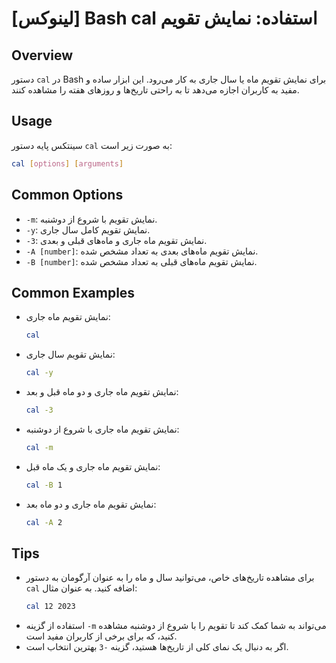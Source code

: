 # [لینوکس] Bash cal استفاده: نمایش تقویم

## Overview
دستور `cal` در Bash برای نمایش تقویم ماه یا سال جاری به کار می‌رود. این ابزار ساده و مفید به کاربران اجازه می‌دهد تا به راحتی تاریخ‌ها و روزهای هفته را مشاهده کنند.

## Usage
سینتکس پایه دستور `cal` به صورت زیر است:

```bash
cal [options] [arguments]
```

## Common Options
- `-m`: نمایش تقویم با شروع از دوشنبه.
- `-y`: نمایش تقویم کامل سال جاری.
- `-3`: نمایش تقویم ماه جاری و ماه‌های قبلی و بعدی.
- `-A [number]`: نمایش تقویم ماه‌های بعدی به تعداد مشخص شده.
- `-B [number]`: نمایش تقویم ماه‌های قبلی به تعداد مشخص شده.

## Common Examples
- نمایش تقویم ماه جاری:
  ```bash
  cal
  ```

- نمایش تقویم سال جاری:
  ```bash
  cal -y
  ```

- نمایش تقویم ماه جاری و دو ماه قبل و بعد:
  ```bash
  cal -3
  ```

- نمایش تقویم ماه جاری با شروع از دوشنبه:
  ```bash
  cal -m
  ```

- نمایش تقویم ماه جاری و یک ماه قبل:
  ```bash
  cal -B 1
  ```

- نمایش تقویم ماه جاری و دو ماه بعد:
  ```bash
  cal -A 2
  ```

## Tips
- برای مشاهده تاریخ‌های خاص، می‌توانید سال و ماه را به عنوان آرگومان به دستور `cal` اضافه کنید. به عنوان مثال:
  ```bash
  cal 12 2023
  ```
- استفاده از گزینه `-m` می‌تواند به شما کمک کند تا تقویم را با شروع از دوشنبه مشاهده کنید، که برای برخی از کاربران مفید است.
- اگر به دنبال یک نمای کلی از تاریخ‌ها هستید، گزینه `-3` بهترین انتخاب است.